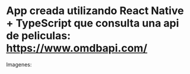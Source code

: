 # App creada utilizando React Native + TypeScript que consulta una api de peliculas: https://www.omdbapi.com/

Imagenes:
